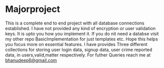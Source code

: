 # Majorproject
This is a complete end to end project with all database connections established.
I have not provided any kind of encryption or user validation keys. 
It is upto you how you implement it.
If you do nit need a databse visit my other repo BasicImplementation for just templates etc.
Hope this helps you focus more on essential features. 
I have provides Three different collections for storing user login data, signup data, user crime reported data, in users,valid,matter respectively.
For futher Queries reach me at bhanudeep6@gmail.com

